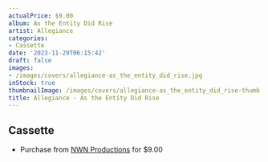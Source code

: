 ```yaml
---
actualPrice: $9.00
album: As the Entity Did Rise
artist: Allegiance
categories:
- Cassette
date: '2023-11-29T06:15:42'
draft: false
images:
- /images/covers/allegiance-as_the_entity_did_rise.jpg
inStock: true
thumbnailImage: /images/covers/allegiance-as_the_entity_did_rise-thumb.jpg
title: Allegiance - As the Entity Did Rise
---
```


## Cassette
* Purchase from [NWN Productions](http://shop.nwnprod.com/index.php?route=product/product&path=73&product_id=18018&sort=pd.name&order=ASC) for $9.00

